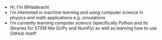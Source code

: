 - Hi, I’m @Haderachi
- I’m interested in machine learning and using computer science in physics and math applications e.g. simulations
- I’m currently learning computer science (specifically Python and its libraries for STEM like SciPy and NumPy) as well as learning how to use GitHub itself!

<!---
Haderachi/Haderachi is a ✨ special ✨ repository because its `README.md` (this file) appears on your GitHub profile.
You can click the Preview link to take a look at your changes.
--->
